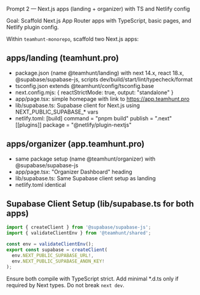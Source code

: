 Prompt 2 — Next.js apps (landing + organizer) with TS and Netlify config

Goal: Scaffold Next.js App Router apps with TypeScript, basic pages, and Netlify plugin config.

Within `teamhunt-monorepo`, scaffold two Next.js apps:

## apps/landing (teamhunt.pro)
- package.json (name @teamhunt/landing) with next 14.x, react 18.x, @supabase/supabase-js, scripts dev/build/start/lint/typecheck/format
- tsconfig.json extends @teamhunt/config/tsconfig.base
- next.config.mjs: { reactStrictMode: true, output: "standalone" }
- app/page.tsx: simple homepage with link to https://app.teamhunt.pro
- lib/supabase.ts: Supabase client for Next.js using NEXT_PUBLIC_SUPABASE_* vars
- netlify.toml:
  [build]
    command = "pnpm build"
    publish = ".next"
  [[plugins]]
    package = "@netlify/plugin-nextjs"

## apps/organizer (app.teamhunt.pro)
- same package setup (name @teamhunt/organizer) with @supabase/supabase-js
- app/page.tsx: "Organizer Dashboard" heading
- lib/supabase.ts: Same Supabase client setup as landing
- netlify.toml identical

## Supabase Client Setup (lib/supabase.ts for both apps)
```typescript
import { createClient } from '@supabase/supabase-js';
import { validateClientEnv } from '@teamhunt/shared';

const env = validateClientEnv();
export const supabase = createClient(
  env.NEXT_PUBLIC_SUPABASE_URL!,
  env.NEXT_PUBLIC_SUPABASE_ANON_KEY!
);
```

Ensure both compile with TypeScript strict. Add minimal *.d.ts only if required by Next types. Do not break `next dev`.
